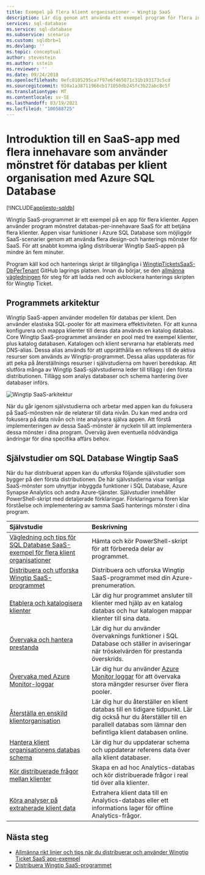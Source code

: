 ```yaml
---
title: Exempel på flera klient organisationer – Wingtip SaaS
description: Lär dig genom att använda ett exempel program för flera innehavare som använder Azure SQL Database, Wingtip SaaS-exemplet
services: sql-database
ms.service: sql-database
ms.subservice: scenario
ms.custom: sqldbrb=1
ms.devlang: ''
ms.topic: conceptual
author: stevestein
ms.author: sstein
ms.reviewer: ''
ms.date: 09/24/2018
ms.openlocfilehash: 0efc8105295ca7f97e6f465071c31b193173c5cd
ms.sourcegitcommit: 910a1a38711966cb171050db245fc3b22abc8c5f
ms.translationtype: MT
ms.contentlocale: sv-SE
ms.lasthandoff: 03/19/2021
ms.locfileid: "100588725"
---
```

# <a name="introduction-to-a-multitenant-saas-app-that-uses-the-database-per-tenant-pattern-with-azure-sql-database"></a>Introduktion till en SaaS-app med flera innehavare som använder mönstret för databas per klient organisation med Azure SQL Database
[!INCLUDE[appliesto-sqldb](../includes/appliesto-sqldb.md)]

Wingtip SaaS-programmet är ett exempel på en app för flera klienter. Appen använder program mönstret databas-per-innehavare SaaS för att betjäna flera klienter. Appen visar funktioner i Azure SQL Database som möjliggör SaaS-scenarier genom att använda flera design-och hanterings mönster för SaaS. För att snabbt komma igång distribuerar Wingtip SaaS-appen på mindre än fem minuter.

Program käll kod och hanterings skript är tillgängliga i [WingtipTicketsSaaS-DbPerTenant](https://github.com/Microsoft/WingtipTicketsSaaS-DbPerTenant) GitHub lagrings platsen. Innan du börjar, se den [allmänna vägledningen](saas-tenancy-wingtip-app-guidance-tips.md) för steg för att ladda ned och avblockera hanterings skripten för Wingtip Ticket.

## <a name="application-architecture"></a>Programmets arkitektur

Wingtip SaaS-appen använder modellen för databas per klient. Den använder elastiska SQL-pooler för att maximera effektiviteten. För att kunna konfigurera och mappa klienter till deras data används en katalog databas. Core Wingtip SaaS-programmet använder en pool med tre exempel klienter, plus katalog databasen. Katalogen och klient servrarna har etablerats med DNS-alias. Dessa alias används för att upprätthålla en referens till de aktiva resurser som används av Wingtip-programmet. Dessa alias uppdateras för att peka på återställnings resurser i självstudierna om haveri beredskap. Att slutföra många av Wingtip SaaS-självstudierna leder till tillägg i den första distributionen. Tillägg som analys databaser och schema hantering över databaser införs.


![Wingtip SaaS-arkitektur](./media/saas-dbpertenant-wingtip-app-overview/app-architecture.png)


När du går igenom självstudierna och arbetar med appen kan du fokusera på SaaS-mönstren när de relaterar till data nivån. Du kan med andra ord fokusera på data nivån och inte analysera själva appen. Att förstå implementeringen av dessa SaaS-mönster är nyckeln till att implementera dessa mönster i dina program. Överväg även eventuella nödvändiga ändringar för dina specifika affärs behov.

## <a name="sql-database-wingtip-saas-tutorials"></a>Självstudier om SQL Database Wingtip SaaS

När du har distribuerat appen kan du utforska följande självstudier som bygger på den första distributionen. De här självstudierna visar vanliga SaaS-mönster som utnyttjar inbyggda funktioner i SQL Database, Azure Synapse Analytics och andra Azure-tjänster. Självstudier innehåller PowerShell-skript med detaljerade förklaringar. Förklaringarna fören klar förståelse och implementering av samma SaaS hanterings mönster i dina program.


| Självstudie | Beskrivning |
|:--|:--|
| [Vägledning och tips för SQL Database SaaS-exempel för flera klient organisationer](saas-tenancy-wingtip-app-guidance-tips.md) | Hämta och kör PowerShell-skript för att förbereda delar av programmet. |
|[Distribuera och utforska Wingtip SaaS-programmet](./saas-dbpertenant-get-started-deploy.md)|  Distribuera och utforska Wingtip SaaS-programmet med din Azure-prenumeration. |
|[Etablera och katalogisera klienter](./saas-dbpertenant-provision-and-catalog.md)| Lär dig hur programmet ansluter till klienter med hjälp av en katalog databas och hur katalogen mappar klienter till sina data. |
|[Övervaka och hantera prestanda](./saas-dbpertenant-performance-monitoring.md)| Lär dig hur du använder övervaknings funktioner i SQL Database och ställer in aviseringar när tröskelvärden för prestanda överskrids. |
|[Övervaka med Azure Monitor-loggar](./saas-dbpertenant-log-analytics.md) | Lär dig hur du använder [Azure Monitor loggar](../../azure-monitor/logs/log-query-overview.md) för att övervaka stora mängder resurser över flera pooler. |
|[Återställa en enskild klientorganisation](./saas-dbpertenant-restore-single-tenant.md)| Lär dig hur du återställer en klient databas till en tidigare tidpunkt. Lär dig också hur du återställer till en parallell databas som lämnar den befintliga klient databasen online. |
|[Hantera klient organisationens databas schema](saas-tenancy-schema-management.md)| Lär dig hur du uppdaterar schema och uppdaterar referens data över alla klient databaser. |
|[Kör distribuerade frågor mellan klienter](saas-tenancy-cross-tenant-reporting.md) | Skapa en ad hoc Analytics-databas och kör distribuerade frågor i real tid över alla klienter.  |
|[Köra analyser på extraherade klient data](saas-tenancy-tenant-analytics.md) | Extrahera klient data till en Analytics-databas eller ett informations lager för offline Analytics-frågor. |


## <a name="next-steps"></a>Nästa steg

- [Allmänna rikt linjer och tips när du distribuerar och använder Wingtip Ticket SaaS app-exempel](saas-tenancy-wingtip-app-guidance-tips.md)
- [Distribuera Wingtip SaaS-programmet](./saas-dbpertenant-get-started-deploy.md)